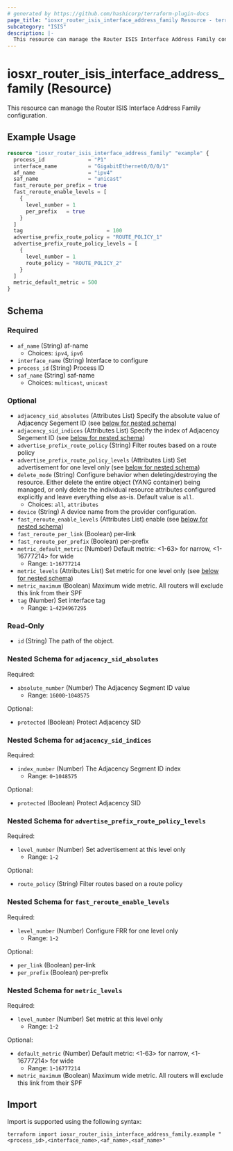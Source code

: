 ```yaml
---
# generated by https://github.com/hashicorp/terraform-plugin-docs
page_title: "iosxr_router_isis_interface_address_family Resource - terraform-provider-iosxr"
subcategory: "ISIS"
description: |-
  This resource can manage the Router ISIS Interface Address Family configuration.
---
```


# iosxr_router_isis_interface_address_family (Resource)

This resource can manage the Router ISIS Interface Address Family configuration.

## Example Usage

```terraform
resource "iosxr_router_isis_interface_address_family" "example" {
  process_id              = "P1"
  interface_name          = "GigabitEthernet0/0/0/1"
  af_name                 = "ipv4"
  saf_name                = "unicast"
  fast_reroute_per_prefix = true
  fast_reroute_enable_levels = [
    {
      level_number = 1
      per_prefix   = true
    }
  ]
  tag                           = 100
  advertise_prefix_route_policy = "ROUTE_POLICY_1"
  advertise_prefix_route_policy_levels = [
    {
      level_number = 1
      route_policy = "ROUTE_POLICY_2"
    }
  ]
  metric_default_metric = 500
}
```

<!-- schema generated by tfplugindocs -->
## Schema

### Required

- `af_name` (String) af-name
  - Choices: `ipv4`, `ipv6`
- `interface_name` (String) Interface to configure
- `process_id` (String) Process ID
- `saf_name` (String) saf-name
  - Choices: `multicast`, `unicast`

### Optional

- `adjacency_sid_absolutes` (Attributes List) Specify the absolute value of Adjacency Segement ID (see [below for nested schema](#nestedatt--adjacency_sid_absolutes))
- `adjacency_sid_indices` (Attributes List) Specify the index of Adjacency Segement ID (see [below for nested schema](#nestedatt--adjacency_sid_indices))
- `advertise_prefix_route_policy` (String) Filter routes based on a route policy
- `advertise_prefix_route_policy_levels` (Attributes List) Set advertisement for one level only (see [below for nested schema](#nestedatt--advertise_prefix_route_policy_levels))
- `delete_mode` (String) Configure behavior when deleting/destroying the resource. Either delete the entire object (YANG container) being managed, or only delete the individual resource attributes configured explicitly and leave everything else as-is. Default value is `all`.
  - Choices: `all`, `attributes`
- `device` (String) A device name from the provider configuration.
- `fast_reroute_enable_levels` (Attributes List) enable (see [below for nested schema](#nestedatt--fast_reroute_enable_levels))
- `fast_reroute_per_link` (Boolean) per-link
- `fast_reroute_per_prefix` (Boolean) per-prefix
- `metric_default_metric` (Number) Default metric: <1-63> for narrow, <1-16777214> for wide
  - Range: `1`-`16777214`
- `metric_levels` (Attributes List) Set metric for one level only (see [below for nested schema](#nestedatt--metric_levels))
- `metric_maximum` (Boolean) Maximum wide metric. All routers will exclude this link from their SPF
- `tag` (Number) Set interface tag
  - Range: `1`-`4294967295`

### Read-Only

- `id` (String) The path of the object.

<a id="nestedatt--adjacency_sid_absolutes"></a>
### Nested Schema for `adjacency_sid_absolutes`

Required:

- `absolute_number` (Number) The Adjacency Segment ID value
  - Range: `16000`-`1048575`

Optional:

- `protected` (Boolean) Protect Adjacency SID


<a id="nestedatt--adjacency_sid_indices"></a>
### Nested Schema for `adjacency_sid_indices`

Required:

- `index_number` (Number) The Adjacency Segment ID index
  - Range: `0`-`1048575`

Optional:

- `protected` (Boolean) Protect Adjacency SID


<a id="nestedatt--advertise_prefix_route_policy_levels"></a>
### Nested Schema for `advertise_prefix_route_policy_levels`

Required:

- `level_number` (Number) Set advertisement at this level only
  - Range: `1`-`2`

Optional:

- `route_policy` (String) Filter routes based on a route policy


<a id="nestedatt--fast_reroute_enable_levels"></a>
### Nested Schema for `fast_reroute_enable_levels`

Required:

- `level_number` (Number) Configure FRR for one level only
  - Range: `1`-`2`

Optional:

- `per_link` (Boolean) per-link
- `per_prefix` (Boolean) per-prefix


<a id="nestedatt--metric_levels"></a>
### Nested Schema for `metric_levels`

Required:

- `level_number` (Number) Set metric at this level only
  - Range: `1`-`2`

Optional:

- `default_metric` (Number) Default metric: <1-63> for narrow, <1-16777214> for wide
  - Range: `1`-`16777214`
- `metric_maximum` (Boolean) Maximum wide metric. All routers will exclude this link from their SPF

## Import

Import is supported using the following syntax:

```shell
terraform import iosxr_router_isis_interface_address_family.example "<process_id>,<interface_name>,<af_name>,<saf_name>"
```
